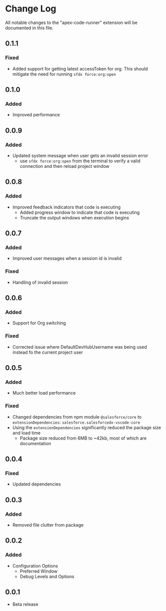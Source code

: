# Change Log

All notable changes to the "apex-code-runner" extension will be documented in this file.

## 0.1.1

### Fixed

- Added support for getting latest accessToken for org. This should mitigate the need for running `sfdx force:org:open`

## 0.1.0

### Added

- Improved performance

## 0.0.9

### Added

- Updated system message when user gets an invalid session error
  - use `sfdx force:org:open` from the terminal to verify a valid connection and then reload project window

## 0.0.8

### Added

- Improved feedback indicators that code is executing
  - Added progress window to indicate that code is executing
  - Truncate the output windows when execution begins

## 0.0.7

### Added

- Improved user messages when a session id is invalid

### Fixed

- Handling of invalid session

## 0.0.6

### Added

- Support for Org switching

### Fixed

- Corrected issue where DefaultDevHubUsername was being used instead fo the current project user

## 0.0.5

### Added

- Much better load performance

### Fixed

- Changed dependencies from npm module `@salesforce/core` to  `extensionDependencies`: `salesforce.salesforcedx-vscode-core`
- Using the `extensionDependencies` significantly reduced the package size and load time
  - Package size reduced from 6MB to ~42kb, most of which are documentation

## 0.0.4

### Fixed

- Updated dependencies

## 0.0.3

### Added

- Removed file clutter from package

## 0.0.2

### Added

- Configuration Options
  - Preferred Window
  - Debug Levels and Options

## 0.0.1

- Beta release
